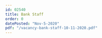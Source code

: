 ```yaml
---
id: 02540
title: Bank Staff
order: 0
datePosted: "Nov-5-2020"
pdf: "/vacancy-bank-staff-10-11-2020.pdf"
---
```


